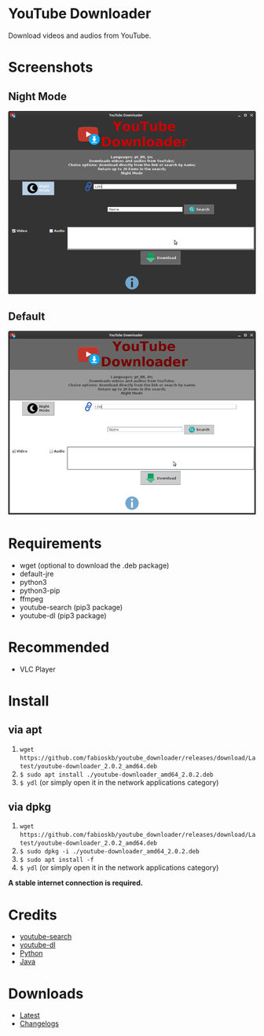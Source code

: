 # YouTube Downloader
Download videos and audios from YouTube.

# Screenshots
## Night Mode
![ydlNightMode](./screenshots/YoutubeDownloader_night_mode.png "Night Mode YouTube Downloader")
## Default
![ydl](./screenshots/YoutubeDownloader.png "Default YouTube Downloader")

# Requirements
* wget (optional to download the .deb package)
* default-jre
* python3
* python3-pip
* ffmpeg
* youtube-search (pip3 package)
* youtube-dl (pip3 package)

# Recommended
* VLC Player

# Install
## via apt
1. `wget https://github.com/fabioskb/youtube_downloader/releases/download/Latest/youtube-downloader_2.0.2_amd64.deb` 
2. `$ sudo apt install ./youtube-downloader_amd64_2.0.2.deb` 
1. `$ ydl` (or simply open it in the network applications category)
## via dpkg 
1. `wget https://github.com/fabioskb/youtube_downloader/releases/download/Latest/youtube-downloader_2.0.2_amd64.deb` 
2. `$ sudo dpkg -i ./youtube-downloader_amd64_2.0.2.deb` 
3. `$ sudo apt install -f`
4. `$ ydl` (or simply open it in the network applications category)

**A stable internet connection is required.**

# Credits
* [youtube-search](https://pypi.org/project/youtube-search/ "Python function for searching for youtube videos to avoid using their heavily rate-limited API")
* [youtube-dl](https://pypi.org/project/youtube_dl/ "Command-line program to download videos from YouTube.com and other video sites")
* [Python](https://www.python.org/ "Python site")
* [Java](https://www.java.com "Java site")

# Downloads
* <a href="https://github.com/fabioskb/youtube_downloader/releases/Latest">Latest</a>
* <a href="https://github.com/fabioskb/changes/blob/main/youdl.md">Changelogs</a>
